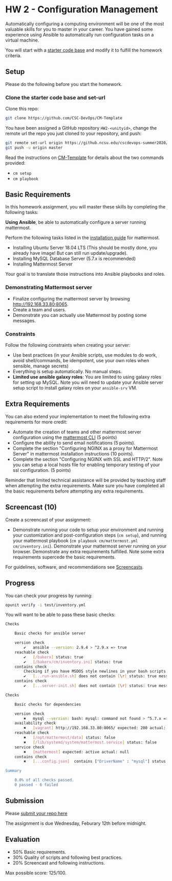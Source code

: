 # HW 2 - Configuration Management

Automatically configuring a computing environment will be one of the most valuable skills for you to master in your career. You have gained some experience using Ansible to automatically run configuration tasks on a virtual machine.

You will start with a [starter code base](https://github.com/CSC-DevOps/CM-Template) and modify it to fulfill the homework criteria.

## Setup

Please do the following before you start the homework.

### Clone the starter code base and set-url

Clone this repo:

```bash
git clone https://github.com/CSC-DevOps/CM-Template
```

You have been assigned a GitHub repository `HW2-<unityid>`, change the remote url the repo you just cloned to your repository, and push:

```bash
git remote set-url origin https://github.ncsu.edu/cscdevops-summer2020/HW2-<unityid>
git push -u origin master
```

Read the instructions on [CM-Template](https://github.com/CSC-DevOps/CM-Template) for details about the two commands provided:

* `cm setup`
* `cm playbook`

## Basic Requirements

In this homework assignment, you will master these skills by completing the following tasks:

**Using Ansible**, be able to automatically configure a server running mattermost.

Perform the following tasks listed in the [installation guide](https://docs.mattermost.com/install/install-ubuntu-1804.html) for mattermost. 

* Installing Ubuntu Server 18.04 LTS (This should be mostly done, you already have image! But can still run update/upgrade).
* Installing MySQL Database Server (5.7.x is recommended)
* Installing Mattermost Server

Your goal is to translate those instructions into Ansible playbooks and roles.

### Demonstrating Mattermost server

* Finalize configuring the mattermost server by browsing http://192.168.33.80:8065.
* Create a team and users. 
* Demonstrate you can actually use Mattermost by posting some messages.

### Constraints 

Follow the following constraints when creating your server:

  - Use best practices (in your Ansible scripts, use modules to do work, avoid shell/commands, be idempotent, use your own roles when sensible, manage secrets)
  - Everything is setup automatically. No manual steps.
  - **Limited use ansible galaxy roles**: You are limited to using galaxy roles for setting up MySQL. Note you will need to update your Ansible server setup script to install galaxy roles on your `ansible-srv` VM.

## Extra Requirements

You can also extend your implementation to meet the following extra requirements for more credit:

* Automate the creation of teams and other mattermost server configuration using the [mattermost CLI](https://docs.mattermost.com/administration/command-line-tools.html) (5 points)
* Configure the ability to send email notifications (5 points).
* Complete the section "Configuring NGINX as a proxy for Mattermost Server" in mattermost installation instructions (10 points).
* Complete the section "Configuring NGINX with SSL and HTTP/2". Note you can setup a local hosts file for enabling temporary testing of your ssl configuration. (5 points)

Reminder that limited technical assistance will be provided by teaching staff when attempting the extra requirements. Make sure you have completed all the basic requirements before attempting any extra requirements.

## Screencast (10)

Create a screencast of your assignment:

* Demonstrate running your code to setup your environment and running your customization and post-configuration steps (`cm setup`), and running your mattermost playbook (`cm playbook cm/mattermost.yml cm/inventory.ini`). Demonstrate your mattermost server running on your browser. Demonstrate any extra requirements fulfilled. Note some extra requirements supercede the basic requirements.

For guidelines, software, and recommendations see [Screencasts](Screencasts.md).

## Progress

You can check your progress by running:
```bash
opunit verify -i test/inventory.yml
```

You will want to be able to pass these basic checks:

```bash
Checks

	Basic checks for ansible server

	version check
	    ✔   ansible --version: 2.9.4 > ^2.9.x => true 
	reachable check
	    ✔   [/bakerx] status: true
	    ✔   [/bakerx/cm/inventory.ini] status: true
	contains check
		Checking if you have MSDOS style newlines in your bash scripts. Fix with dos2unix
	    ✔   [...run-ansible.sh] does not contain [\r] status: true message: NA
	contains check
	    ✔   [...server-init.sh] does not contain [\r] status: true message: NA

Checks

	Basic checks for dependencies

	version check
	    ✖   mysql --version: bash: mysql: command not found > ^5.7.x => false 
	availability check
	    ✖   [vagrant] http://192.168.33.80:8065/ expected: 200 actual: ECONNREFUSED
	reachable check
	    ✖   [/opt/mattermost/data] status: false
	    ✖   [/lib/systemd/system/mattermost.service] status: false
	service check
	    ✖   [mattermost] expected: active actual: null
	contains check
	    ✖   [...config.json]  contains ["DriverName" : "mysql"] status: false message: Error: file doesn't exist

Summary

	0.0% of all checks passed.
	0 passed · 6 failed
```

## Submission

Please [submit your repo here](https://forms.gle/D3kJhF5St9jDHMELA)

The assignment is due Wednesday, Feburary 12th before midnight.

## Evaluation

- 50% Basic requirements.
- 30% Quality of scripts and following best practices.
- 20% Screencast and following instructions.

Max possible score: 125/100.
